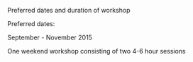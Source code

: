 Preferred dates and duration of workshop

Preferred dates:

September - November 2015

One weekend workshop consisting of two 4-6 hour sessions
